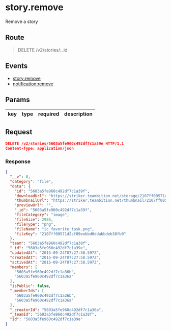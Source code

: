 # story.remove

Remove a story

## Route
> DELETE /v2/stories/:_id

## Events

* [story:remove](../event/story.remove.html)
* [notification:remove](../event/notification.remove.html)

## Params
| key            | type               | required | description    |
| -------------- | ------------------ | -------- | -------------- |

## Request
```json
DELETE /v2/stories/5603a5fe960c492df7c1a39e HTTP/1.1
Content-Type: application/json
```

### Response
```json
{
  "__v": 0,
  "category": "file",
  "data": {
    "id": "5603a5fe960c492df7c1a39f",
    "downloadUrl": "https://striker.teambition.net/storage/2107ff00571d2cf89eebbd0ddabbdeb38fb0?download=ic_favorite_task.png&Signature=eyJ0eXAiOiJKV1QiLCJhbGciOiJIUzI1NiJ9.eyJyZXNvdXJjZSI6Ii9zdG9yYWdlLzIxMDdmZjAwNTcxZDJjZjg5ZWViYmQwZGRhYmJkZWIzOGZiMCIsImV4cCI6MTQ0MzIyNTYwMH0.NJqS1uYPB1FM9J61ZWJ8HTsSaU_m72Md7DdGBu8IT-E",
    "thumbnailUrl": "https://striker.teambition.net/thumbnail/2107ff00571d2cf89eebbd0ddabbdeb38fb0/w/200/h/200",
    "previewUrl": "",
    "_id": "5603a5fe960c492df7c1a39f",
    "fileCategory": "image",
    "fileSize": 2986,
    "fileType": "png",
    "fileName": "ic_favorite_task.png",
    "fileKey": "2107ff00571d2cf89eebbd0ddabbdeb38fb0"
  },
  "team": "5603a5fe960c492df7c1a38f",
  "_id": "5603a5fe960c492df7c1a39e",
  "updatedAt": "2015-09-24T07:27:58.597Z",
  "createdAt": "2015-09-24T07:27:58.597Z",
  "activedAt": "2015-09-24T07:27:58.597Z",
  "members": [
    "5603a5fe960c492df7c1a36b",
    "5603a5fe960c492df7c1a36a"
  ],
  "isPublic": false,
  "_memberIds": [
    "5603a5fe960c492df7c1a36b",
    "5603a5fe960c492df7c1a36a"
  ],
  "_creatorId": "5603a5fe960c492df7c1a36a",
  "_teamId": "5603a5fe960c492df7c1a38f",
  "id": "5603a5fe960c492df7c1a39e"
}
```
